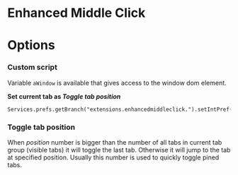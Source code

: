 Enhanced Middle Click
=====================


# Options


### Custom script

Variable `aWindow` is available that gives access to the window dom element.

**Set current tab as *Toggle tab position***

```
Services.prefs.getBranch("extensions.enhancedmiddleclick.").setIntPref("favTabPosition",aWindow.gBrowser.visibleTabs.indexOf(aWindow.gBrowser.tabContainer.selectedItem));
```



### Toggle tab position

When *position* number is bigger than the number of all tabs in current tab group (visible tabs) it will toggle the last tab. Otherwise it will jump to the tab at specified position. Usually this number is used to quickly toggle pined tabs.



